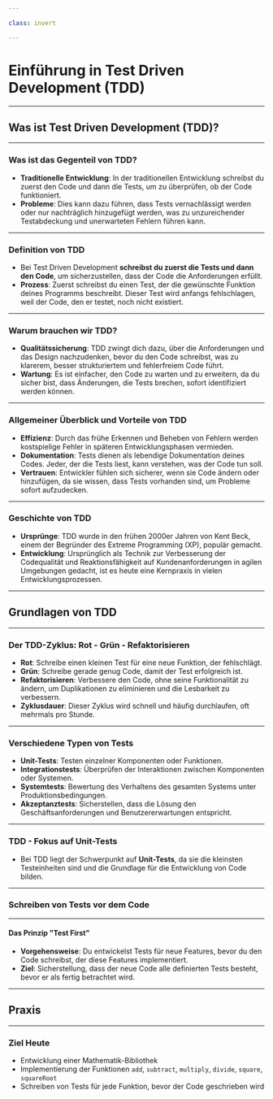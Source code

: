 ```yaml
---

class: invert

---
```


# Einführung in Test Driven Development (TDD)

---


## Was ist Test Driven Development (TDD)?

---

### Was ist das Gegenteil von TDD?

- **Traditionelle Entwicklung**: In der traditionellen Entwicklung schreibst du zuerst den Code und dann die Tests, um zu überprüfen, ob der Code funktioniert.
- **Probleme**: Dies kann dazu führen, dass Tests vernachlässigt werden oder nur nachträglich hinzugefügt werden, was zu unzureichender Testabdeckung und unerwarteten Fehlern führen kann.

---

### Definition von TDD

- Bei Test Driven Development **schreibst du zuerst die Tests und dann den Code**, um sicherzustellen, dass der Code die Anforderungen erfüllt.
- **Prozess**: Zuerst schreibst du einen Test, der die gewünschte Funktion deines Programms beschreibt. Dieser Test wird anfangs fehlschlagen, weil der Code, den er testet, noch nicht existiert.

---

### Warum brauchen wir TDD?

- **Qualitätssicherung**: TDD zwingt dich dazu, über die Anforderungen und das Design nachzudenken, bevor du den Code schreibst, was zu klarerem, besser strukturiertem und fehlerfreiem Code führt.
- **Wartung**: Es ist einfacher, den Code zu warten und zu erweitern, da du sicher bist, dass Änderungen, die Tests brechen, sofort identifiziert werden können.

---

### Allgemeiner Überblick und Vorteile von TDD

- **Effizienz**: Durch das frühe Erkennen und Beheben von Fehlern werden kostspielige Fehler in späteren Entwicklungsphasen vermieden.
- **Dokumentation**: Tests dienen als lebendige Dokumentation deines Codes. Jeder, der die Tests liest, kann verstehen, was der Code tun soll.
- **Vertrauen**: Entwickler fühlen sich sicherer, wenn sie Code ändern oder hinzufügen, da sie wissen, dass Tests vorhanden sind, um Probleme sofort aufzudecken.

---

### Geschichte von TDD

- **Ursprünge**: TDD wurde in den frühen 2000er Jahren von Kent Beck, einem der Begründer des Extreme Programming (XP), populär gemacht.
- **Entwicklung**: Ursprünglich als Technik zur Verbesserung der Codequalität und Reaktionsfähigkeit auf Kundenanforderungen in agilen Umgebungen gedacht, ist es heute eine Kernpraxis in vielen Entwicklungsprozessen.

---

## Grundlagen von TDD

---

### Der TDD-Zyklus: Rot - Grün - Refaktorisieren

- **Rot**: Schreibe einen kleinen Test für eine neue Funktion, der fehlschlägt.
- **Grün**: Schreibe gerade genug Code, damit der Test erfolgreich ist.
- **Refaktorisieren**: Verbessere den Code, ohne seine Funktionalität zu ändern, um Duplikationen zu eliminieren und die Lesbarkeit zu verbessern.
- **Zyklusdauer**: Dieser Zyklus wird schnell und häufig durchlaufen, oft mehrmals pro Stunde.

---

### Verschiedene Typen von Tests

- **Unit-Tests**: Testen einzelner Komponenten oder Funktionen.
- **Integrationstests**: Überprüfen der Interaktionen zwischen Komponenten oder Systemen.
- **Systemtests**: Bewertung des Verhaltens des gesamten Systems unter Produktionsbedingungen.
- **Akzeptanztests**: Sicherstellen, dass die Lösung den Geschäftsanforderungen und Benutzererwartungen entspricht.

---

### TDD - Fokus auf Unit-Tests

- Bei TDD liegt der Schwerpunkt auf **Unit-Tests**, da sie die kleinsten Testeinheiten sind und die Grundlage für die Entwicklung von Code bilden.

---

### Schreiben von Tests vor dem Code

---

#### Das Prinzip "Test First"

- **Vorgehensweise**: Du entwickelst Tests für neue Features, bevor du den Code schreibst, der diese Features implementiert.
- **Ziel**: Sicherstellung, dass der neue Code alle definierten Tests besteht, bevor er als fertig betrachtet wird.

---

## Praxis

---

### Ziel Heute

- Entwicklung einer Mathematik-Bibliothek
- Implementierung der Funktionen `add`, `subtract`, `multiply`, `divide`, `square`, `squareRoot`
- Schreiben von Tests für jede Funktion, bevor der Code geschrieben wird
